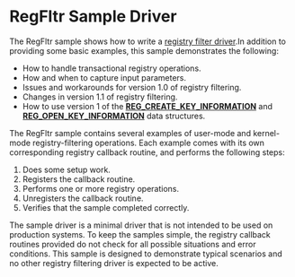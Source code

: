 RegFltr Sample Driver
=====================

The RegFltr sample shows how to write a [registry filter driver](http://msdn.microsoft.com/en-us/library/windows/hardware/ff545879).In addition to providing some basic examples, this sample demonstrates the following:

-   How to handle transactional registry operations.
-   How and when to capture input parameters.
-   Issues and workarounds for version 1.0 of registry filtering.
-   Changes in version 1.1 of registry filtering.
-   How to use version 1 of the [**REG\_CREATE\_KEY\_INFORMATION**](http://msdn.microsoft.com/en-us/library/windows/hardware/ff560920) and [**REG\_OPEN\_KEY\_INFORMATION**](http://msdn.microsoft.com/en-us/library/windows/hardware/ff560957) data structures.

The RegFltr sample contains several examples of user-mode and kernel-mode registry-filtering operations. Each example comes with its own corresponding registry callback routine, and performs the following steps:

1.  Does some setup work.
2.  Registers the callback routine.
3.  Performs one or more registry operations.
4.  Unregisters the callback routine.
5.  Verifies that the sample completed correctly.

The sample driver is a minimal driver that is not intended to be used on production systems. To keep the samples simple, the registry callback routines provided do not check for all possible situations and error conditions. This sample is designed to demonstrate typical scenarios and no other registry filtering driver is expected to be active.

